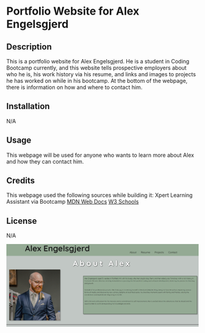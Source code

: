 # Portfolio Website for Alex Engelsgjerd

## Description

This is a portfolio website for Alex Engelsgjerd. He is a student in Coding Bootcamp currently, and this website tells prospective employers about who he is,
his work history via his resume, and links and images to projects he has worked on while in his bootcamp. At the bottom of the webpage, there is information on 
how and where to contact him.


## Installation

N/A

## Usage

This webpage will be used for anyone who wants to learn more about Alex and how they can contact him.

## Credits

This webpage used the following sources while building it:
Xpert Learning Assistant via Bootcamp
[MDN Web Docs](https://developer.mozilla.org/en-US/)
[W3 Schools](https://www.w3schools.com/)

## License

N/A

![Portfolio Website](/assets/images/Portfolio%20website.png)